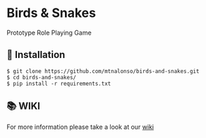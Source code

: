 # Birds & Snakes

Prototype Role Playing Game


## :european_castle: Installation

    $ git clone https://github.com/mtnalonso/birds-and-snakes.git
    $ cd birds-and-snakes/
    $ pip install -r requirements.txt

## :books: WIKI
For more information please take a look at our [wiki](https://github.com/mtnalonso/birds-and-snakes/wiki)
